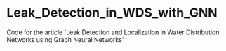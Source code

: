 # Leak_Detection_in_WDS_with_GNN
Code for the article 'Leak Detection and Localization in Water Distribution Networks using Graph Neural Networks'
